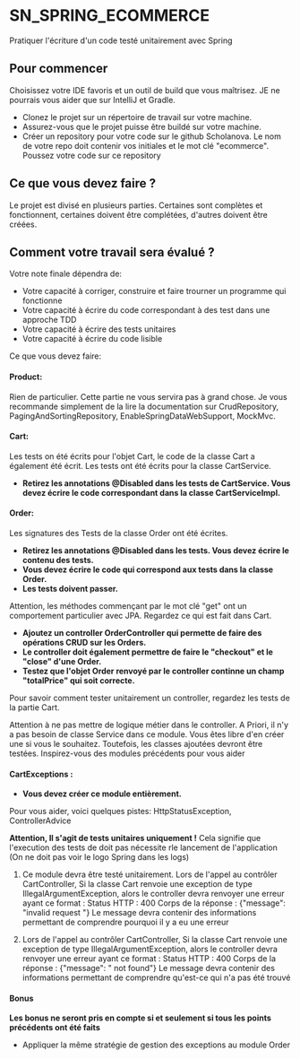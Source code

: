 # SN_SPRING_ECOMMERCE
Pratiquer l'écriture d'un code testé unitairement avec Spring

## Pour commencer
Choisissez votre IDE favoris et un outil de build que vous maîtrisez. JE ne pourrais vous aider que sur IntelliJ et Gradle.
* Clonez le projet sur un répertoire de travail sur votre machine.
* Assurez-vous que le projet puisse être buildé sur votre machine.
* Créer un repository pour votre code sur le github Scholanova. Le nom de votre repo doit contenir vos initiales et le mot clé "ecommerce". Poussez votre code sur ce repository

## Ce que vous devez faire ?
Le projet est divisé en plusieurs parties. Certaines sont complètes et fonctionnent, certaines doivent être complétées, d'autres doivent être créées.

## Comment votre travail sera évalué ?
Votre note finale dépendra de:
- Votre capacité à corriger, construire et faire trourner un programme qui fonctionne
- Votre capacité à écrire du code correspondant à des test dans une approche TDD
- Votre capacité à écrire des tests unitaires
- Votre capacité à écrire du code lisible

Ce que vous devez faire:
#### Product:
Rien de particulier. Cette partie ne vous servira pas à grand chose.
Je vous recommande simplement de la lire la documentation sur CrudRepository, PagingAndSortingRepository, EnableSpringDataWebSupport, MockMvc.
#### Cart:
Les tests on été écrits pour l'objet Cart, le code de la classe Cart a également été écrit.
Les tests ont été écrits pour la classe CartService.
* **Retirez les annotations @Disabled dans les tests de CartService. Vous devez écrire le code correspondant dans la classe CartServiceImpl.** 
#### Order:
Les signatures des Tests de la classe Order ont été écrites. 
* **Retirez les annotations @Disabled dans les tests. Vous devez écrire le contenu des tests.**
* **Vous devez écrire le code qui correspond aux tests dans la classe Order.**
* **Les tests doivent passer.**

Attention, les méthodes commençant par le mot clé "get" ont un comportement particulier avec JPA. Regardez ce qui est fait dans Cart.

* **Ajoutez un controller OrderController qui permette de faire des opérations CRUD sur les Orders.**
* **Le controller doit également permettre de faire le "checkout" et le "close" d'une Order.**
* **Testez que l'objet Order renvoyé par le controller continne un champ "totalPrice" qui soit correcte.**

Pour savoir comment tester unitairement un controller, regardez les tests de la partie Cart. 

Attention à ne pas mettre de logique métier dans le controller. 
A Priori, il n'y a pas besoin de classe Service dans ce module. Vous êtes libre d'en créer une si vous le souhaitez. Toutefois, les classes ajoutées devront être testées.
Inspirez-vous des modules précédents pour vous aider
#### CartExceptions :
* **Vous devez créer ce module entièrement.**
 
Pour vous aider, voici quelques pistes: HttpStatusException, ControllerAdvice

**Attention, Il s'agit de tests unitaires uniquement !** Cela signifie que l'execution des tests de doit pas nécessite rle lancement de l'application (On ne doit pas voir le logo Spring dans les logs)

1) Ce module devra être testé unitairement.
Lors de l'appel au contrôler CartController, Si la classe Cart renvoie une exception de type IllegalArgumentException, alors le controller devra renvoyer une erreur ayant ce format :
Status HTTP : 400
Corps de la réponse : {"message": "invalid request <message>"}
Le message <message> devra contenir des informations permettant de comprendre pourquoi il y a eu une erreur

2) Lors de l'appel au contrôler CartController, Si la classe Cart renvoie une exception de type IllegalArgumentException, alors le controller devra renvoyer une erreur ayant ce format :
Status HTTP : 400
Corps de la réponse : {"message": "<message> not found"}
Le message <message> devra contenir des informations permettant de comprendre qu'est-ce qui n'a pas été trouvé

#### Bonus
**Les bonus ne seront pris en compte si et seulement si tous les points précédents ont été faits**
* Appliquer la même stratégie de gestion des exceptions au module Order
